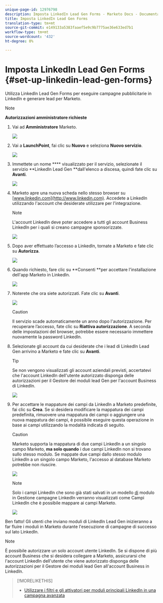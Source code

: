 ```yaml
---
unique-page-id: 12976798
description: Imposta LinkedIn Lead Gen Forms - Marketo Docs - Documentazione prodotto
title: Imposta LinkedIn Lead Gen Forms
translation-type: tm+mt
source-git-commit: e149133a5383faaef5e9c9b7775ae36e633ed7b1
workflow-type: tm+mt
source-wordcount: '432'
ht-degree: 0%

---
```



# Imposta LinkedIn Lead Gen Forms {#set-up-linkedin-lead-gen-forms}

Utilizza LinkedIn Lead Gen Forms per eseguire campagne pubblicitarie in LinkedIn e generare lead per Marketo.

>[!NOTE]
>
>**Autorizzazioni amministratore richieste**

1. Vai ad **Amministratore** Marketo.

   ![](assets/image2016-11-29-10-3a50-3a29.png)

1. Vai a **LaunchPoint**, fai clic su **Nuovo** e seleziona **Nuovo servizio**.

   ![](assets/image2016-11-29-10-3a51-3a11.png)

1. Immettete un nome **** visualizzato per il servizio, selezionate il servizio **LinkedIn Lead Gen **dall&#39;elenco a discesa, quindi fate clic su **Avanti**.

   ![](assets/linkedin-lead-gen.png)

1. Marketo apre una nuova scheda nello stesso browser su [www.linkedin.com](http://www.linkedin.com). Accedete a LinkedIn utilizzando l&#39;account che desiderate utilizzare per l&#39;integrazione.

   >[!NOTE]
   >
   >L&#39;account LinkedIn deve poter accedere a tutti gli account Business LinkedIn per i quali si creano campagne sponsorizzate.

   ![](assets/linkedin-login.png)

1. Dopo aver effettuato l’accesso a LinkedIn, tornate a Marketo e fate clic su **Autorizza**.

   ![](assets/linkedin-lead-gen-authorize.png)

1. Quando richiesto, fare clic su **Consenti **per accettare l&#39;installazione dell&#39;app Marketo in LinkedIn.

   ![](assets/linkedin-marketo-allow.png)

1. Noterete che ora siete autorizzati. Fate clic su **Avanti**.

   ![](assets/image2017-9-28-7-3a55-3a14.png)

   >[!CAUTION]
   >
   >Il servizio scade automaticamente un anno dopo l&#39;autorizzazione. Per recuperare l’accesso, fate clic su **Riattiva autorizzazione**. A seconda delle impostazioni del browser, potrebbe essere necessario immettere nuovamente la password LinkedIn.

1. Selezionate gli account da cui desiderate che i lead di LinkedIn Lead Gen arrivino a Marketo e fate clic su **Avanti**.

   >[!TIP]
   >
   >Se non vengono visualizzati gli account aziendali previsti, accertatevi che l&#39;account LinkedIn dell&#39;utente autorizzato disponga delle autorizzazioni per il Gestore dei moduli lead Gen per l&#39;account Business di LinkedIn.

   ![](assets/linkedin-pages-to-capture.png)

1. Per accettare le mappature dei campi da LinkedIn a Marketo predefinite, fai clic su **Crea**. Se si desidera modificare la mappatura dei campi predefinita, rimuovere una mappatura dei campi o aggiungere una nuova mappatura dei campi, è possibile eseguire questa operazione in base ai campi utilizzando la modalità indicata di seguito.

   >[!CAUTION]
   >
   >Marketo supporta la mappatura di due campi LinkedIn a un singolo campo Marketo, **ma solo quando** i due campi LinkedIn non si trovano sullo stesso modulo. Se mappate due campi dallo stesso modulo LinkedIn a un singolo campo Marketo, l&#39;accesso al database Marketo potrebbe non riuscire.

   ![](assets/linkedin-lead-gen-mapping.png)

   >[!NOTE]
   >
   >Solo i campi LinkedIn che sono già stati salvati in un modello [di](https://www.linkedin.com/help/lms/answer/79634) modulo in Gestione campagne LinkedIn verranno visualizzati come Campi LinkedIn che è possibile mappare ai campi Marketo.

   ![](assets/linkedin-installed-services.png)

Ben fatto! Gli utenti che inviano moduli di LinkedIn Lead Gen inizieranno a far fluire i moduli in Marketo durante l&#39;esecuzione di campagne di successo sul lato LinkedIn.

>[!NOTE]
>
>È possibile autorizzare un solo account utente LinkedIn. Se si dispone di più account Business che si desidera collegare a Marketo, assicurarsi che l&#39;account LinkedIn dell&#39;utente che viene autorizzato disponga delle autorizzazioni per il Gestore dei moduli lead Gen all&#39;account Business in LinkedIn.

>[!MORELIKETHIS]
>
>* [Utilizzare i filtri e gli attivatori per moduli principali LinkedIn in una campagna avanzata](use-linkedin-lead-gen-form-filters-and-triggers-in-a-smart-campaign.md)

>



